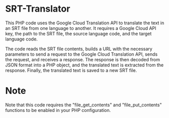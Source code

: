 # SRT-Translator

This PHP code uses the Google Cloud Translation API to translate the text in an SRT file from one language to another. It requires a Google Cloud API key, the path to the SRT file, the source language code, and the target language code.

The code reads the SRT file contents, builds a URL with the necessary parameters to send a request to the Google Cloud Translation API, sends the request, and receives a response. The response is then decoded from JSON format into a PHP object, and the translated text is extracted from the response. Finally, the translated text is saved to a new SRT file.

# Note

Note that this code requires the "file_get_contents" and "file_put_contents" functions to be enabled in your PHP configuration.
